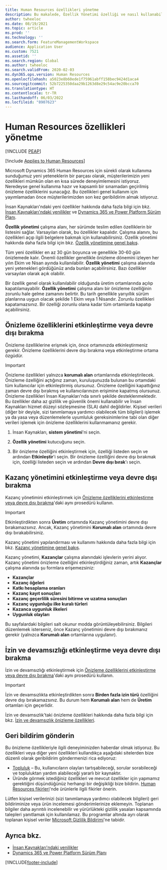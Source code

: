 ```yaml
---
title: Human Resources özellikleri yönetme
description: Bu makalede, Özellik Yönetimi özelliği ve nasıl kullanabileceği açıklanmaktadır.
author: twheeloc
ms.date: 08/19/2021
ms.topic: article
ms.prod: ''
ms.technology: ''
ms.search.form: FeatureManagementWorkspace
audience: Application User
ms.custom: 7521
ms.assetid: ''
ms.search.region: Global
ms.author: twheeloc
ms.search.validFrom: 2020-02-03
ms.dyn365.ops.version: Human Resources
ms.openlocfilehash: a5023e8b60ede1f75961abff158bec9424d1aca4
ms.sourcegitcommit: 52b7225350daa29b1263d8e29c54ac9e20bcca70
ms.translationtype: HT
ms.contentlocale: tr-TR
ms.lasthandoff: 06/03/2022
ms.locfileid: "8907623"
---
```

# <a name="manage-features-in-human-resources"></a>Human Resources özellikleri yönetme


[!INCLUDE [PEAP](../includes/peap-1.md)]

[!include [Applies to Human Resources](../includes/applies-to-hr.md)]

Microsoft Dynamics 365 Human Resources için sürekli olarak kullanıma sunduğumuz yeni yeteneklerin bir parçası olarak, müşterilerimizin yeni özellikleri mümkün olan en kısa sürede deneyimlemesini istiyoruz. Neredeyse genel kullanıma hazır ve kapsamlı bir sınamadan geçirilmiş önizleme özelliklerini sunacağız. Bu özellikleri genel kullanım için yayımlamadan önce müşterilerimizden son kez geribildirim almak istiyoruz.

İnsan Kaynakları'ndaki yeni özellikler hakkında daha fazla bilgi için bkz. [İnsan Kaynakları'ndaki yenilikler](hr-admin-whats-new.md) ve [Dynamics 365 ve Power Platform Sürüm Planı](/dynamics365/release-plans/?panel=products1#pivot=products).

**Özellik yönetimi** çalışma alanı, her sürümde teslim edilen özelliklerin bir listesini sağlar. Varsayılan olarak, bu özellikler kapalıdır. Çalışma alanını, bu özellikleri açıp ilgili belgelere bakmak için kullanabilirsiniz. Özellik yönetimi hakkında daha fazla bilgi için bkz. [Özellik yönetimine genel bakış](../fin-ops-core/fin-ops/get-started/feature-management/feature-management-overview.md).

Tüm yeni özellikler en az 30 gün boyunca ve genellikle 30-60 gün önizlemede kalır. Önemli özellikler genellikle önizleme dönemini izleyen her yılın Ekim ve Nisan ayında kullanılabilir. **Özellik yönetimi** çalışma alanında yeni yetenekleri gördüğünüz anda bunları açabilirsiniz. Bazı özellikler varsayılan olarak açık olabilir.

Bir özellik genel olarak kullanılabilir olduğunda üretim ortamlarında açılıp kapatılamayabilir. **Özellik yönetimi** çalışma alanı bir önizleme özelliğinin zorunlu hale gelme zamanını belirtir. Bu tarih genellikle yarıyıllık sürüm planlarına uygun olacak şekilde 1 Ekim veya 1 Nisandır. Zorunlu özellikleri kapatamazsınız. Bir özelliği zorunlu olana kadar tüm ortamlarda kapatıp açabilirsiniz.

## <a name="enable-or-disable-preview-features"></a>Önizleme özelliklerini etkinleştirme veya devre dışı bırakma

Önizleme özelliklerine erişmek için, önce ortamınızda etkinleştirmeniz gerekir. Önizleme özelliklerini devre dışı bırakma veya etkinleştirme ortama özgüdür.

> [!IMPORTANT]
> Önizleme özellikleri yalnızca **korumalı alan** ortamlarında etkinleştirilecek. Önizleme özelliğini açtığınız zaman, kuruluşunuzda bulunan bu ortamdaki tüm kullanıcılar için etkinleştirmiş olursunuz. Önizleme özelliğini kapattığınız zaman devre dışı bırakmış ve kullanıcılarınızın erişimine kapatmış olursunuz. Önizleme özellikleri İnsan Kaynakları'nda sınırlı şekilde desteklenmektedir. Bu özellikler daha az gizlilik ve güvenlik önemi kullanabilir ve İnsan Kaynakları hizmet düzeyi sözleşmesine (SLA) dahil değildirler. Kişisel verileri (diğer bir deyişle, sizi tanımlamaya yardımcı olabilecek tüm bilgileri) işlemek ya da yasa veya düzenlemelerle uyumluluk gereksinimlerine tabi olan diğer verileri işlemek için önizleme özelliklerini kullanmamanız gerekir.

1. İnsan Kaynakları, **sistem yönetimi**'ni seçin.

2. **Özellik yönetimi** kutucuğunu seçin.

3. Bir önizleme özelliğini etkinleştirmek için, özelliği listeden seçin ve ardından **Etkinleştir**'i seçin. Bir önizleme özelliğini devre dışı bırakmak için, özelliği listeden seçin ve ardından **Devre dışı bırak**'ı seçin.

## <a name="enable-or-disable-benefits-management"></a>Kazanç yönetimini etkinleştirme veya devre dışı bırakma

Kazanç yönetimini etkinleştirmek için [Önizleme özelliklerini etkinleştirme veya devre dışı bırakma](hr-admin-manage-features.md?enable-or-disable-preview-features)'daki aynı prosedürü kullanın.

> [!IMPORTANT]
> Etkinleştirdikten sonra **Üretim** ortamında Kazanç yönetimini devre dışı bırakamazsınız. Ancak, Kazanç yönetimini **Korumalı alan** ortamında devre dışı bırakabilirsiniz.

Kazanç yönetimi yapılandırması ve kullanımı hakkında daha fazla bilgi için bkz. [Kazanç yönetimine genel bakış](hr-benefits-management-overview.md).

Kazanç yönetimi, **Kazançlar** çalışma alanındaki işlevlerin yerini alıyor. Kazanç yönetimi önizleme özelliğini etkinleştirdiğiniz zaman, artık **Kazançlar** çalışma alanında şu formlara erişemezsiniz:

- **Kazançlar**
- **Kazanç öğeleri**
- **Katkı hesaplama oranları**
- **Kazanç kayıt sonuçları**
- **Kazanç geçerlilik süresini bitirme ve uzatma sonuçları**
- **Kazanç uygunluğu ilke kuralı türleri**
- **Kazanca uygunluk ilkeleri**
- **Uygunluk olayları**

Bu sayfalardaki bilgileri salt okunur modda görüntüleyebilirsiniz. Bilgileri düzenlemek isterseniz, önce Kazanç yönetimini devre dışı bırakmanız gerekir (yalnızca **Korumalı alan** ortamlarına uygulanır).

## <a name="enable-or-disable-leave-and-absence"></a>İzin ve devamsızlığı etkinleştirme veya devre dışı bırakma

İzin ve devamsızlığı etkinleştirmek için [Önizleme özelliklerini etkinleştirme veya devre dışı bırakma](hr-admin-manage-features.md?enable-or-disable-preview-features)'daki aynı prosedürü kullanın.

> [!IMPORTANT]
> İzin ve devamsızlıkta etkinleştirdikten sonra **Birden fazla izin türü** özelliğini devre dışı bırakamazsınız. Bu durum hem **Korumalı alan** hem de **Üretim** ortamları için geçerlidir.

İzin ve devamsızlık'taki önizleme özellikleri hakkında daha fazla bilgi için bkz. [İzin ve devamsızlık önizleme özellikleri](hr-leave-and-absence-overview.md?leave-and-absence-preview-features).

## <a name="send-us-feedback"></a>Geri bildirim gönderin

Bu önizleme özellikleriyle ilgili deneyiminizden haberdar olmak istiyoruz. Bu özellikleri veya diğer yeni özellikleri kullandıkça aşağıdaki sitelerden bize düzenli olarak geribildirim göndermenizi rica ediyoruz:

- [Topluluk](https://community.dynamics.com/enterprise/f/759?pi53869=0&category=Talent) – Bu, kullanıcıların olayları tartışabileceği, sorular sorabileceği ve topluluktan yardım alabileceği yararlı bir kaynaktır.
- Üründe görmek istediğiniz özellikleri ve mevcut özellikler için yapmamız gerektiğini düşündüğünüz herhangi bir değişikliği bize bildirin. [Human Resources fikirleri](https://powerusers.microsoft.com/t5/Ideas-for-Human-Resources/idb-p/HumanResources)'nde ürünlerle ilgili fikirler önerin.
    
Lütfen kişisel verilerinizi (sizi tanımlamaya yardımcı olabilecek bilgileri) geri bildiriminize veya ürün incelemesi gönderimlerinize eklemeyin. Toplanan bilgiler daha ayrıntılı incelenebilir ve yürürlükteki gizlilik yasaları kapsamında talepleri yanıtlamak için kullanılamaz. Bu programlar altında ayrı olarak toplanan kişisel veriler [Microsoft Gizlilik Bildirimi](https://privacy.microsoft.com/privacystatement)'ne tabidir.

## <a name="see-also"></a>Ayrıca bkz.

- [İnsan Kaynakları'ndaki yenilikler](hr-admin-whats-new.md)
- [Dynamics 365 ve Power Platform Sürüm Planı](/dynamics365/release-plans/?panel=products1#pivot=products)

[!INCLUDE[footer-include](../includes/footer-banner.md)]

